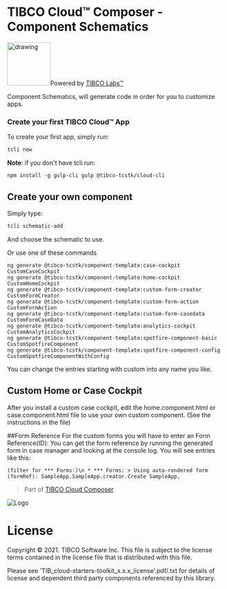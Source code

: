 # TIBCO Cloud™ Composer - Component Schematics
<img src="https://community.tibco.com/sites/default/files/tibco_labs_final_with_tm2-01.png" alt="drawing" width="100"/>Powered by [TIBCO Labs™](https://community.tibco.com/wiki/tibco-labs)

Component Schematics, will generate code in order for you to customize apps.

### Create your first TIBCO Cloud™ App

To create your first app, simply run:

```bash
tcli new 
```
**Note**: if you don't have tcli run:
```
npm install -g gulp-cli gulp @tibco-tcstk/cloud-cli
```

## Create your own component
Simply type:
```bash
tcli schematic-add
```
And choose the schematic to use.

Or use one of these commands 
```
ng generate @tibco-tcstk/component-template:case-cockpit CustomCaseCockpit
ng generate @tibco-tcstk/component-template:home-cockpit CustomHomeCockpit
ng generate @tibco-tcstk/component-template:custom-form-creator CustomFormCreator
ng generate @tibco-tcstk/component-template:custom-form-action CustomFormAction
ng generate @tibco-tcstk/component-template:custom-form-casedata CustomFormCaseData
ng generate @tibco-tcstk/component-template:analytics-cockpit CustomAnalyticsCockpit
ng generate @tibco-tcstk/component-template:spotfire-component-basic CustomSpotfireComponent
ng generate @tibco-tcstk/component-template:spotfire-component-config CustomSpotfireComponentWithConfig

```
You can change the entries starting with custom into any name you like.

## Custom Home or Case Cockpit
After you install a custom case cockpit, edit the home.component.html or case.component.html file to use your own custom component. (See the instructions in the file)


##Form Reference
For the custom forms you will have to enter an Form Reference(ID):
You can get the form reference by running the generated form in case manager and looking at the console log.
You will see entries like this:
 ```
 (filter for *** Forms:)\n * *** Forms: > Using auto-rendered form (formRef): SampleApp.SampleApp.creator.Create SampleApp,
```

> Part of [TIBCO Cloud Composer](https://tibcosoftware.github.io/TCSToolkit/)

![Logo](https://tibcosoftware.github.io/TIBCO-LABS/about/tibcolabs-brand.png "Labs Logo")

# License

Copyright © 2021. TIBCO Software Inc.
This file is subject to the license terms contained
in the license file that is distributed with this file.

Please see 'TIB_cloud-starters-toolkit_x.x.x_license'.pdf/.txt for details of license and dependent third party components referenced by this library.

